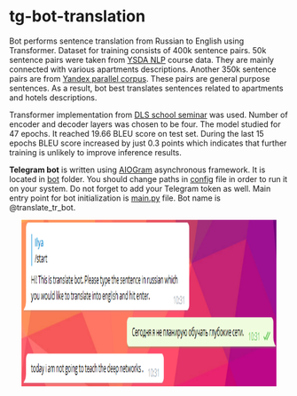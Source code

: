 # tg-bot-translation
Bot performs sentence translation from Russian to English using Transformer. Dataset for training consists of 400k sentence pairs. 50k sentence pairs were taken from
[YSDA NLP](https://github.com/yandexdataschool/nlp_course) course data. They are mainly connected with various apartments descriptions. Another 350k sentence pairs
are from [Yandex parallel corpus](https://translate.yandex.ru/corpus?lang=en). These pairs are general purpose sentences. As a result, bot 
best translates sentences related to apartments and hotels descriptions. 

Transformer implementation from [DLS school seminar](https://drive.google.com/drive/u/0/folders/1uzNwvPY4rzmkogdWto-tnjsl26wk04Lw) was used. Number of encoder 
and decoder layers was chosen to be four. The model studied for 47 epochs. It reached 19.66 BLEU score on test set. During the last 15 epochs
BLEU score increased by just 0.3 points which indicates that further training is unlikely to improve inference results.

**Telegram bot** is written using [AIOGram](https://github.com/aiogram/aiogram) asynchronous framework. It is located in [bot](bot) folder. 
You should change paths in [config](bot/config.py) file in order to run it on your system. Do not forget to add your Telegram token as well.
Main entry point for bot initialization is [main.py](main.py) file. Bot name is @translate_tr_bot. 

<p align="center">
  <img width="460" height="300" src="img.png">
</p>
